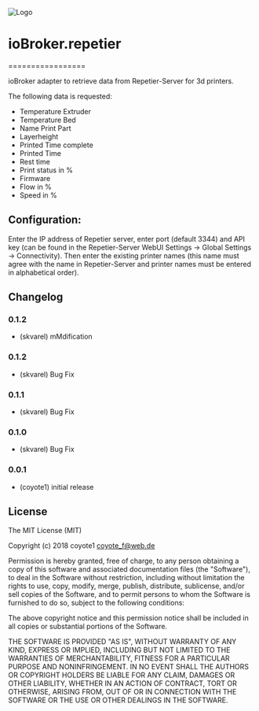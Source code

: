 ![Logo](admin/repetier.png)
# ioBroker.repetier
=================

ioBroker adapter to retrieve data from Repetier-Server for 3d printers.

The following data is requested:

- Temperature Extruder
- Temperature Bed
- Name Print Part
- Layerheight
- Printed Time complete
- Printed Time
- Rest time
- Print status in %
- Firmware
- Flow in %
- Speed in %


## Configuration:

Enter the IP address of Repetier server, enter port (default 3344) and API key (can be found in the Repetier-Server WebUI Settings -> Global Settings -> Connectivity). Then enter the existing printer names (this name must agree with the name in Repetier-Server and printer names must be entered in alphabetical order).


## Changelog

### 0.1.2
* (skvarel) mMdification

### 0.1.2
* (skvarel) Bug Fix

### 0.1.1
* (skvarel) Bug Fix

### 0.1.0
* (skvarel) Bug Fix

### 0.0.1
* (coyote1) initial release

## License

The MIT License (MIT)

Copyright (c) 2018 coyote1 <coyote_f@web.de>

Permission is hereby granted, free of charge, to any person obtaining a copy
of this software and associated documentation files (the "Software"), to deal
in the Software without restriction, including without limitation the rights
to use, copy, modify, merge, publish, distribute, sublicense, and/or sell
copies of the Software, and to permit persons to whom the Software is
furnished to do so, subject to the following conditions:

The above copyright notice and this permission notice shall be included in
all copies or substantial portions of the Software.

THE SOFTWARE IS PROVIDED "AS IS", WITHOUT WARRANTY OF ANY KIND, EXPRESS OR
IMPLIED, INCLUDING BUT NOT LIMITED TO THE WARRANTIES OF MERCHANTABILITY,
FITNESS FOR A PARTICULAR PURPOSE AND NONINFRINGEMENT. IN NO EVENT SHALL THE
AUTHORS OR COPYRIGHT HOLDERS BE LIABLE FOR ANY CLAIM, DAMAGES OR OTHER
LIABILITY, WHETHER IN AN ACTION OF CONTRACT, TORT OR OTHERWISE, ARISING FROM,
OUT OF OR IN CONNECTION WITH THE SOFTWARE OR THE USE OR OTHER DEALINGS IN
THE SOFTWARE.
